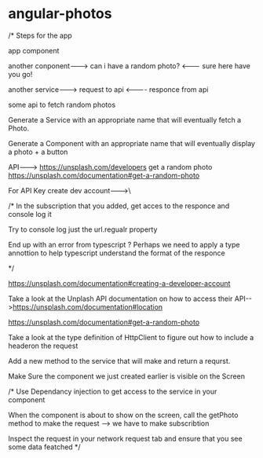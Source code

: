 # angular-photos

/* Steps for the app

app component


another conponent---> can i have a random photo?
                  <--- sure here have you go!



another service---> request to api
                <---- responce from api



some api to fetch random photos



Generate a Service with an appropriate name that will eventually fetch a Photo.



Generate a Component  with an appropriate name that will eventually display a photo + a button



API---> https://unsplash.com/developers
get a random photo
https://unsplash.com/documentation#get-a-random-photo


For API Key create dev account--->\




/*
In the subscription that you added, get acces to the responce and console log it


Try to console log just the url.regualr property



End up with an error from typescript ? Perhaps we need to apply a type annottion to help typescript understand the format of the responce

 */

https://unsplash.com/documentation#creating-a-developer-account
















Take a look at the Unplash API documentation on how to access their API-->https://unsplash.com/documentation#location


https://unsplash.com/documentation#get-a-random-photo


Take a look at the type definition of HttpClient to figure out how to include a headeron the request

Add a new method to the service that will make and return a requrst.








Make Sure the component we just created earlier is visible on the Screen











/* Use Dependancy injection to get access to the service in your component

When the component is about to show on the screen, call the getPhoto method to make the request
--> we have to make subscribtion 


Inspect the request in your network request tab and ensure that you see some data featched
 */

